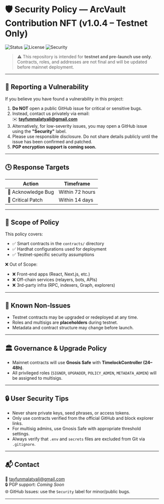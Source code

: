 # 🛡️ Security Policy — ArcVault Contribution NFT (v1.0.4 – Testnet Only)

![Status](https://img.shields.io/badge/status-Testnet_Only-orange)
![License](https://img.shields.io/badge/license-MIT-green)
![Security](https://img.shields.io/badge/security-Hardening_in_progress-red)

> ⚠️ This repository is intended for **testnet and pre-launch use only**.  
> Contracts, roles, and addresses are not final and will be updated before mainnet deployment.

---

## 📌 Reporting a Vulnerability

If you believe you have found a vulnerability in this project:

1. **Do NOT** open a public GitHub issue for critical or sensitive bugs.
2. Instead, contact us privately via email:  
   ✉️ **[tayfunmalatyali@gmail.com](mailto:tayfunmalatyali@gmail.com)**
3. Alternatively, for low-severity issues, you may open a GitHub issue using the **"Security"** label.
4. Please use responsible disclosure. Do not share details publicly until the issue has been confirmed and patched.
5. **PGP encryption support is coming soon.**

---

## 🕒 Response Targets

| Action             | Timeframe       |
|--------------------|-----------------|
| 🔔 Acknowledge Bug | Within 72 hours |
| 🔧 Critical Patch  | Within 14 days  |

---

## 📂 Scope of Policy

This policy covers:

- ✅ Smart contracts in the `contracts/` directory
- ✅ Hardhat configurations used for deployment
- ✅ Testnet-specific security assumptions

❌ Out of Scope:

- ❌ Front-end apps (React, Next.js, etc.)
- ❌ Off-chain services (relayers, bots, APIs)
- ❌ 3rd-party infra (RPC, indexers, Graph, explorers)

---

## 🚫 Known Non-Issues

- Testnet contracts may be upgraded or redeployed at any time.
- Roles and multisigs are **placeholders** during testnet.
- Metadata and contract structure may change before launch.

---

## 🏛 Governance & Upgrade Policy

- Mainnet contracts will use **Gnosis Safe** with **TimelockController (24–48h)**.
- All privileged roles (`SIGNER`, `UPGRADER`, `POLICY_ADMIN`, `METADATA_ADMIN`) will be assigned to multisigs.

---

## 🔒 User Security Tips

- Never share private keys, seed phrases, or access tokens.
- Only use contracts verified from the official GitHub and block explorer links.
- For multisig admins, use Gnosis Safe with appropriate threshold settings.
- Always verify that `.env` and `secrets` files are excluded from Git via `.gitignore`.

---

## 📬 Contact

📧 [tayfunmalatyali@gmail.com](mailto:tayfunmalatyali@gmail.com)  
🔒 PGP support: _Coming Soon_  
🌐 GitHub Issues: use the `Security` label for minor/public bugs.

---
